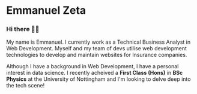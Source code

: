 # **Emmanuel Zeta**

### Hi there 👋🏾

My name is Emmanuel. I currently work as a Technical Business Analyst in Web Development. Myself and my team of devs utilise web development technologies to develop and maintain websites for Insurance companies.

Although I have a background in Web Development, I have a personal interest in data science.
I recently acheived a **First Class (Hons)** in **BSc Physics** at the University of Nottingham and I'm looking to delve deep into the tech scene!
<!--
**eazeta/eazeta** is a ✨ _special_ ✨ repository because its `README.md` (this file) appears on your GitHub profile.

Here are some ideas to get you started:

- 🔭 I’m currently working on ...
- 🌱 I’m currently learning ...
- 👯 I’m looking to collaborate on ...
- 🤔 I’m looking for help with ...
- 💬 Ask me about ...
- 📫 How to reach me: ...
- 😄 Pronouns: ...
- ⚡ Fun fact: ...
-->
